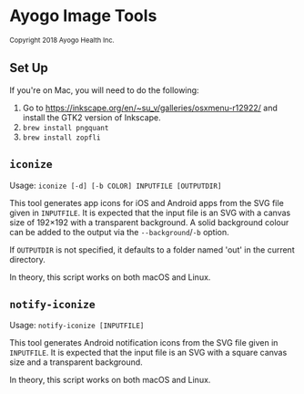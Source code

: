 Ayogo Image Tools
=================

<small>Copyright 2018 Ayogo Health Inc.</small>

Set Up
------

If you're on Mac, you will need to do the following:

1. Go to https://inkscape.org/en/~su_v/galleries/osxmenu-r12922/ and install the GTK2 version of Inkscape.
2. `brew install pngquant`
3. `brew install zopfli`

`iconize`
---------

Usage: `iconize [-d] [-b COLOR] INPUTFILE [OUTPUTDIR]`

This tool generates app icons for iOS and Android apps from the SVG file given in `INPUTFILE`. It is expected that the input file is an SVG with a canvas size of 192×192 with a transparent background. A solid background colour can be added to the output via the `--background`/`-b` option.

If `OUTPUTDIR` is not specified, it defaults to a folder named 'out' in the current directory.

In theory, this script works on both macOS and Linux.


`notify-iconize`
----------------

Usage: `notify-iconize [INPUTFILE]`

This tool generates Android notification icons from the SVG file given in `INPUTFILE`. It is expected that the input file is an SVG with a square canvas size and a transparent background.

In theory, this script works on both macOS and Linux.
